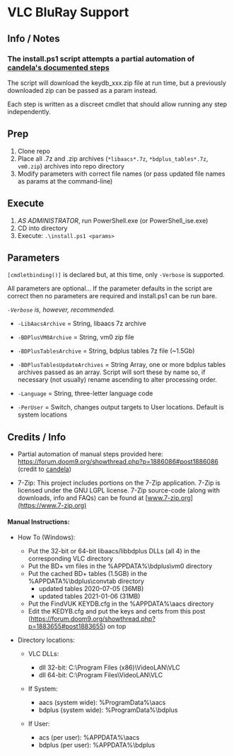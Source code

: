 # VLC BluRay Support

## Info / Notes
### The install.ps1 script attempts a partial automation of [candela's documented steps](https://forum.doom9.org/showthread.php?p=1886086#post1886086)

The script will download the keydb_xxx.zip file at run time, but a previously downloaded zip can be passed as a param instead. 

Each step is written as a discreet cmdlet that should allow running any step independently. 
## Prep
1. Clone repo
2. Place all .7z and .zip archives (`*libaacs*.7z`, `*bdplus_tables*.7z`, `vm0.zip`) archives into repo directory
3. Modify parameters with correct file names (or pass updated file names as params at the command-line)

## Execute
1. *AS ADMINISTRATOR*, run PowerShell.exe (or PowerShell_ise.exe)
2. CD into directory
3. Execute: `.\install.ps1 <params>`

## Parameters

`[cmdletbinding()]` is declared but, at this time, only `-Verbose` is supported.

All parameters are optional... If the parameter defaults in the script are correct then no parameters are required and install.ps1 can be run bare. 

*`-Verbose` is, however, recommended.*

  - `-LibAacsArchive` = String, libaacs 7z archive

  - `-BDPlusVM0Archive` = String, vm0 zip file

  - `-BDPlusTablesArchive` = String, bdplus tables 7z file (~1.5Gb)

  - `-BDPlusTablesUpdateArchives` = String Array, one or more bdplus tables archives passed as an array. Script will sort these by name so, if necessary (not usually) rename ascending to alter processing order.

  - `-Language` = String, three-letter language code

  - `-PerUser` = Switch, changes output targets to User locations. Default is system locations

## Credits / Info
- Partial automation of manual steps provided here: https://forum.doom9.org/showthread.php?p=1886086#post1886086 (credit to [candela](https://forum.doom9.org/member.php?u=78000))

- 7-Zip: This project includes portions on the 7-Zip application. 7-Zip is licensed under the GNU LGPL license. 7-Zip source-code (along with downloads, info and FAQs) can be found at [www.7-zip.org](https://www.7-zip.org)

#### Manual Instructions:
- How To (Windows): 
    - Put the 32-bit or 64-bit libaacs/libbdplus DLLs (all 4) in the corresponding VLC directory
    - Put the BD+ vm files in the %APPDATA%\bdplus\vm0 directory
    - Put the cached BD+ tables (1.5GB) in the %APPDATA%\bdplus\convtab directory
        - updated tables 2020-07-05 (36MB)
        - updated tables 2021-01-06 (31MB)
    - Put the FindVUK KEYDB.cfg in the %APPDATA%\aacs directory
    - Edit the KEDYB.cfg and put the keys and certs from this post (https://forum.doom9.org/showthread.php?p=1883655#post1883655) on top

- Directory locations:
    - VLC DLLs:
        - dll 32-bit: C:\Program Files (x86)\VideoLAN\VLC
        - dll 64-bit: C:\Program Files\VideoLAN\VLC

    - If System:
        - aacs (system wide): %ProgramData%\aacs
        - bdplus (system wide): %ProgramData%\bdplus

    - If User: 
        - acs (per user): %APPDATA%\aacs
        - bdplus (per user): %APPDATA%\bdplus